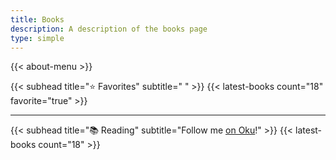 ```yaml
---
title: Books
description: A description of the books page
type: simple
---
```


{{< about-menu >}}

{{< subhead title="⭐️ Favorites" subtitle=" " >}}
{{< latest-books count="18" favorite="true" >}}

---

{{< subhead title="📚 Reading" subtitle="Follow me [on Oku](https://oku.club/user/ned)!" >}}
{{< latest-books count="18" >}}